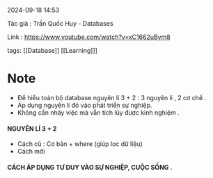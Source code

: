 2024-09-18 14:53

Tác giả :  Trần Quốc Huy - Databases

Link :  https://www.youtube.com/watch?v=xC1662uBym8

tags: [[Database]] [[Learning]]]
# Note


- Để hiểu toàn bộ database nguyên lí 3 + 2 : 3 nguyên lí , 2 cơ chế .
- Áp dụng nguyên lí đó vào phát triển sự nghiệp. 
- Không cần nhảy việc mà vẫn tích lũy được kinh nghiệm .
#### NGUYÊN LÍ 3 + 2

 - Cách cũ : Cơ bản + where (giúp lọc dữ liệu)
 - Cách mới 

#### CÁCH ÁP DỤNG TƯ DUY VÀO SỰ NGHIỆP, CUỘC SỐNG .



